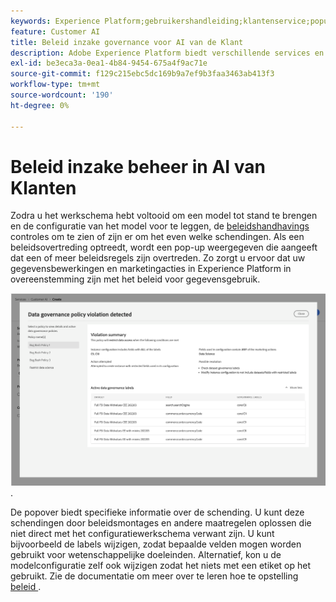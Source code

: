```yaml
---
keywords: Experience Platform;gebruikershandleiding;klantenservice;populaire onderwerpen;toegangsbeheer;model maken;
feature: Customer AI
title: Beleid inzake governance voor AI van de Klant
description: Adobe Experience Platform biedt verschillende services en gereedschappen waarmee u uw verzamelde ervaringsgegevens op betrouwbare wijze kunt beheren.
exl-id: be3eca3a-0ea1-4b84-9454-675a4f9ac71e
source-git-commit: f129c215ebc5dc169b9a7ef9b3faa3463ab413f3
workflow-type: tm+mt
source-wordcount: '190'
ht-degree: 0%

---
```


# Beleid inzake beheer in AI van Klanten

Zodra u het werkschema hebt voltooid om een model tot stand te brengen en de configuratie van het model voor te leggen, de [ beleidshandhavings ](/help/data-governance/enforcement/auto-enforcement.md) controles om te zien of zijn er om het even welke schendingen. Als een beleidsovertreding optreedt, wordt een pop-up weergegeven die aangeeft dat een of meer beleidsregels zijn overtreden. Zo zorgt u ervoor dat uw gegevensbewerkingen en marketingacties in Experience Platform in overeenstemming zijn met het beleid voor gegevensgebruik.

![ popover het tonen van informatie over de beleidsschending ](../images/user-guide/policy-violation-popover-cai.png).

De popover biedt specifieke informatie over de schending. U kunt deze schendingen door beleidsmontages en andere maatregelen oplossen die niet direct met het configuratiewerkschema verwant zijn. U kunt bijvoorbeeld de labels wijzigen, zodat bepaalde velden mogen worden gebruikt voor wetenschappelijke doeleinden. Alternatief, kon u de modelconfiguratie zelf ook wijzigen zodat het niets met een etiket op het gebruikt. Zie de documentatie om meer over te leren hoe te opstelling [ beleid ](/help/data-governance/policies/overview.md).
